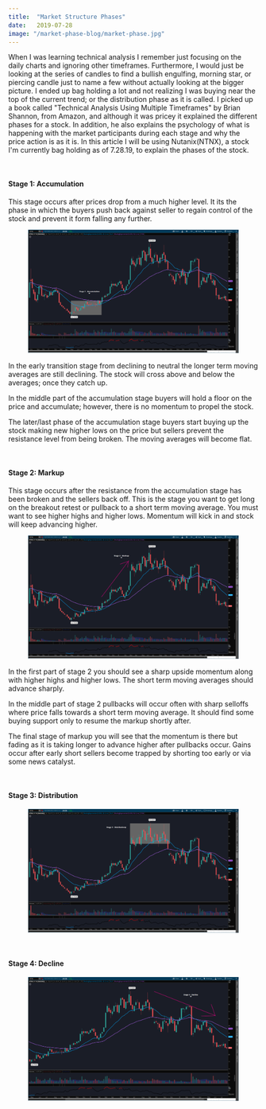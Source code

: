 ```yaml
---
title:  "Market Structure Phases"
date:   2019-07-28
image: "/market-phase-blog/market-phase.jpg"
---
```

When I was learning technical analysis I remember just focusing on the daily charts and ignoring other timeframes. Furthermore, I would just be looking at the series of candles to find a bullish engulfing, morning star, or piercing candle just to name a few without actually looking at the bigger picture. I ended up bag holding a lot and not realizing I was buying near the top of the current trend; or the distribution phase as it is called. I picked up a book called "Technical Analysis Using Multiple Timeframes" by Brian Shannon, from Amazon, and although it was pricey it explained the different phases for a stock. In addition, he also explains the psychology of what is happening with the market participants during each stage and why the price action is as it is. In this article I will be using Nutanix(NTNX), a stock I'm currently bag holding as of 7.28.19, to explain the phases of the stock.

<br>

#### Stage 1: Accumulation

This stage occurs after prices drop from a much higher level. It its the phase in which the buyers push back against seller to regain control of the stock and prevent it form falling any further.

<figure>
  <img src="/img/posts/market-phase-blog/ntnx1.png" class="blg-img" alt="Nutanix Accumulation Phase">
</figure>

In the early transition stage from declining to neutral the longer term moving averages are still declining. The stock will cross above and below the averages; once they catch up.

In the middle part of the accumulation stage buyers will hold a floor on the price and accumulate; however, there is no momentum to propel the stock.

The later/last phase of the accumulation stage buyers start buying up the stock making new higher lows on the price but sellers prevent the resistance level from being broken. The moving averages will become flat.

<br>

#### Stage 2: Markup

This stage occurs after the resistance from the accumulation stage has been broken and the sellers back off. This is the stage you want to get long on the breakout retest or pullback to a short term moving average. You must want to see higher highs and higher lows. Momentum will kick in and stock will keep advancing higher.

<figure>
  <img src="/img/posts/market-phase-blog/ntnx2.png" class="blg-img" alt="Nutanix Markup Phase">
</figure>

In the first part of stage 2 you should see a sharp upside momentum along with higher highs and higher lows. The short term moving averages should advance sharply.

In the middle part of stage 2 pullbacks will occur often with sharp selloffs where price falls towards a short term moving average. It should find some buying support only to resume the markup shortly after.

The final stage of markup you will see that the momentum is there but fading as it is taking longer to advance higher after pullbacks occur. Gains occur after early short sellers become trapped by shorting too early or via some news catalyst. 

<br>

#### Stage 3: Distribution
<figure>
  <img src="/img/posts/market-phase-blog/ntnx3.png" class="blg-img" alt="Nutanix Distribution Phase">
</figure>

<br>

#### Stage 4: Decline
<figure>
  <img src="/img/posts/market-phase-blog/ntnx4.png" class="blg-img" alt="Nutanix Decline Phase">
</figure>

